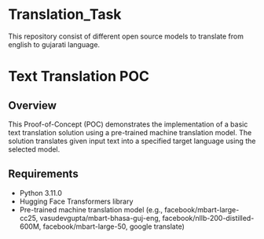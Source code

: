 # Translation_Task
This repository consist of different open source models to translate from english to gujarati language.
# Text Translation POC

## Overview
This Proof-of-Concept (POC) demonstrates the implementation of a basic text translation solution using a pre-trained machine translation model. The solution translates given input text into a specified target language using the selected model.

## Requirements
- Python 3.11.0
- Hugging Face Transformers library
- Pre-trained machine translation model (e.g., facebook/mbart-large-cc25, vasudevgupta/mbart-bhasa-guj-eng, facebook/nllb-200-distilled-600M, facebook/mbart-large-50, google translate)

